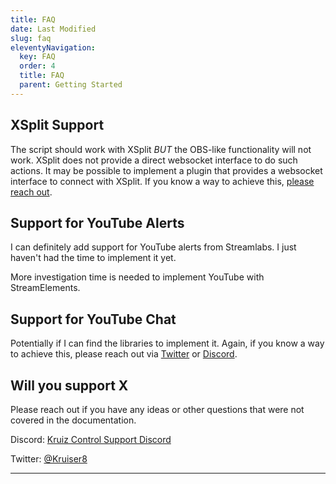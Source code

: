 ```yaml
---
title: FAQ
date: Last Modified
slug: faq
eleventyNavigation:
  key: FAQ
  order: 4
  title: FAQ
  parent: Getting Started
---
```


## XSplit Support
The script should work with XSplit _BUT_ the OBS-like functionality will not work. XSplit does not provide a direct websocket interface to do such actions. It may be possible to implement a plugin that provides a websocket interface to connect with XSplit. If you know a way to achieve this, [please reach out](mailto:kruiser.twitch@gmail.com).

## Support for YouTube Alerts
I can definitely add support for YouTube alerts from Streamlabs. I just haven't had the time to implement it yet.

More investigation time is needed to implement YouTube with StreamElements.

## Support for YouTube Chat
Potentially if I can find the libraries to implement it. Again, if you know a way to achieve this, please reach out via [Twitter](https://twitter.com/kruiser8) or [Discord](https://discord.gg/wU3ZK3Q).

## Will you support X
Please reach out if you have any ideas or other questions that were not covered in the documentation.

Discord: [Kruiz Control Support Discord](https://discord.gg/wU3ZK3Q)

Twitter: [@Kruiser8](https://twitter.com/kruiser8)

***
